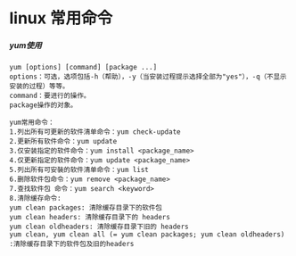 # linux 常用命令
#####  yum使用
   
    yum [options] [command] [package ...]
    options：可选，选项包括-h（帮助），-y（当安装过程提示选择全部为"yes"），-q（不显示安装的过程）等等。 
    command：要进行的操作。 
    package操作的对象。
    
    yum常用命令：
    1.列出所有可更新的软件清单命令：yum check-update
    2.更新所有软件命令：yum update
    3.仅安装指定的软件命令：yum install <package_name>
    4.仅更新指定的软件命令：yum update <package_name>
    5.列出所有可安裝的软件清单命令：yum list
    6.删除软件包命令：yum remove <package_name> 
    7.查找软件包 命令：yum search <keyword> 
    8.清除缓存命令: 
    yum clean packages: 清除缓存目录下的软件包
    yum clean headers: 清除缓存目录下的 headers
    yum clean oldheaders: 清除缓存目录下旧的 headers
    yum clean, yum clean all (= yum clean packages; yum clean oldheaders) :清除缓存目录下的软件包及旧的headers